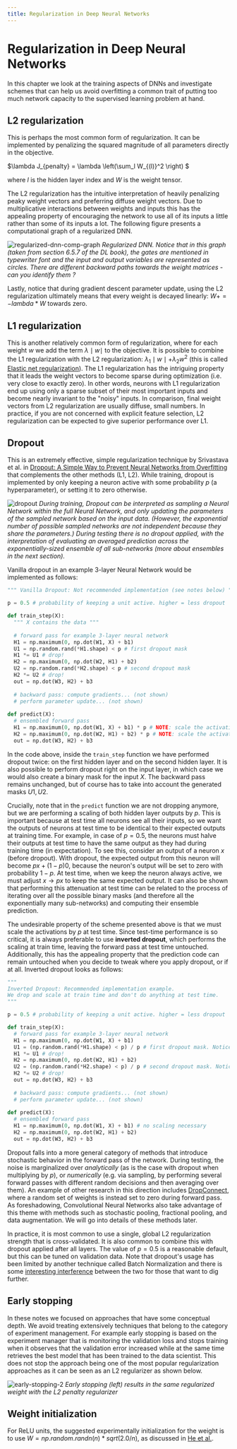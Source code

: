```yaml
---
title: Regularization in Deep Neural Networks
---
```


# Regularization in Deep Neural Networks

In this chapter we look at the training aspects of DNNs and investigate schemes that can help us avoid overfitting a common trait of putting too much network capacity to the supervised learning problem at hand. 

## L2 regularization

This is perhaps the most common form of regularization. It can be implemented by penalizing the squared magnitude of all parameters directly in the objective. 

$\lambda J_{penalty} = \lambda \left(\sum_l W_{(l)}^2 \right) $

where $l$ is the hidden layer index and $W$ is the weight tensor. 

The L2 regularization has the intuitive interpretation of heavily penalizing peaky weight vectors and preferring diffuse weight vectors.  Due to multiplicative interactions between weights and inputs this has the appealing property of encouraging the network to use all of its inputs a little rather than some of its inputs a lot. The following figure presents a computational graph of a regularized DNN. 

![regularized-dnn-comp-graph](images/regularized-dnn-comp-graph.png)
_Regularized DNN. Notice that in this graph (taken from section 6.5.7 of the DL book), the gates are mentioned in typewriter font and the input and output variables are represented as circles.  There are different backward paths towards the weight matrices - can you identify them ?_

Lastly, notice that during gradient descent parameter update, using the L2 regularization ultimately means that every weight is decayed linearly: $W += -lambda * W$ towards zero.

## L1 regularization 
This is another relatively common form of regularization, where for each weight $w$ we add the term $\lambda  \mid w \mid$ to the objective. It is possible to combine the L1 regularization with the L2 regularization: $\lambda_1 \mid w \mid + \lambda_2 w^2$ (this is called [Elastic net regularization](http://web.stanford.edu/~hastie/Papers/B67.2%20%282005%29%20301-320%20Zou%20&%20Hastie.pdf)). The L1 regularization has the intriguing property that it leads the weight vectors to become sparse during optimization (i.e. very close to exactly zero). In other words, neurons with L1 regularization end up using only a sparse subset of their most important inputs and become nearly invariant to the "noisy" inputs. In comparison, final weight vectors from L2 regularization are usually diffuse, small numbers. In practice, if you are not concerned with explicit feature selection, L2 regularization can be expected to give superior performance over L1.


## Dropout
This is an extremely effective, simple regularization technique by Srivastava et al. in [Dropout: A Simple Way to Prevent Neural Networks from Overfitting](http://www.cs.toronto.edu/~rsalakhu/papers/srivastava14a.pdf) that complements the other methods (L1, L2). While training, dropout is implemented by only keeping a neuron active with some probability $p$ (a hyperparameter), or setting it to zero otherwise.

![dropout](images/dropout.jpeg)
_During training, Dropout can be interpreted as sampling a Neural Network within the full Neural Network, and only updating the parameters of the sampled network based on the input data. (However, the exponential number of possible sampled networks are not independent because they share the parameters.) During testing there is no dropout applied, with the interpretation of evaluating an averaged prediction across the exponentially-sized ensemble of all sub-networks (more about ensembles in the next section)._

Vanilla dropout in an example 3-layer Neural Network would be implemented as follows:

```python
""" Vanilla Dropout: Not recommended implementation (see notes below) """

p = 0.5 # probability of keeping a unit active. higher = less dropout

def train_step(X):
  """ X contains the data """
  
  # forward pass for example 3-layer neural network
  H1 = np.maximum(0, np.dot(W1, X) + b1)
  U1 = np.random.rand(*H1.shape) < p # first dropout mask
  H1 *= U1 # drop!
  H2 = np.maximum(0, np.dot(W2, H1) + b2)
  U2 = np.random.rand(*H2.shape) < p # second dropout mask
  H2 *= U2 # drop!
  out = np.dot(W3, H2) + b3
  
  # backward pass: compute gradients... (not shown)
  # perform parameter update... (not shown)
  
def predict(X):
  # ensembled forward pass
  H1 = np.maximum(0, np.dot(W1, X) + b1) * p # NOTE: scale the activations
  H2 = np.maximum(0, np.dot(W2, H1) + b2) * p # NOTE: scale the activations
  out = np.dot(W3, H2) + b3
```

In the code above, inside the ```train_step``` function we have performed dropout twice: on the first hidden layer and on the second hidden layer. It is also possible to perform dropout right on the input layer, in which case we would also create a binary mask for the input $X$. The backward pass remains unchanged, but of course has to take into account the generated masks $U1,U2$. 

Crucially, note that in the ```predict```  function we are not dropping anymore, but we are performing a scaling of both hidden layer outputs by $p$. This is important because at test time all neurons see all their inputs, so we want the outputs of neurons at test time to be identical to their expected outputs at training time. For example, in case of $p = 0.5$, the neurons must halve their outputs at test time to have the same output as they had during training time (in expectation). To see this, consider an output of a neuron $x$ (before dropout). With dropout, the expected output from this neuron will become $px + (1-p)0$, because the neuron's output will be set to zero with probability $1-p$. At test time, when we keep the neuron always active, we must adjust $x \rightarrow px$ to keep the same expected output. It can also be shown that performing this attenuation at test time can be related to the process of iterating over all the possible binary masks (and therefore all the exponentially many sub-networks) and computing their ensemble prediction.

The undesirable property of the scheme presented above is that we must scale the activations by $p$ at test time. Since test-time performance is so critical, it is always preferable to use **inverted dropout**, which performs the scaling at train time, leaving the forward pass at test time untouched. Additionally, this has the appealing property that the prediction code can remain untouched when you decide to tweak where you apply dropout, or if at all. Inverted dropout looks as follows:

```python
""" 
Inverted Dropout: Recommended implementation example.
We drop and scale at train time and don't do anything at test time.
"""

p = 0.5 # probability of keeping a unit active. higher = less dropout

def train_step(X):
  # forward pass for example 3-layer neural network
  H1 = np.maximum(0, np.dot(W1, X) + b1)
  U1 = (np.random.rand(*H1.shape) < p) / p # first dropout mask. Notice /p!
  H1 *= U1 # drop!
  H2 = np.maximum(0, np.dot(W2, H1) + b2)
  U2 = (np.random.rand(*H2.shape) < p) / p # second dropout mask. Notice /p!
  H2 *= U2 # drop!
  out = np.dot(W3, H2) + b3
  
  # backward pass: compute gradients... (not shown)
  # perform parameter update... (not shown)
  
def predict(X):
  # ensembled forward pass
  H1 = np.maximum(0, np.dot(W1, X) + b1) # no scaling necessary
  H2 = np.maximum(0, np.dot(W2, H1) + b2)
  out = np.dot(W3, H2) + b3
```

Dropout falls into a more general category of methods that introduce stochastic behavior in the forward pass of the network. During testing, the noise is marginalized over *analytically* (as is the case with dropout when multiplying by $p$), or *numerically* (e.g. via sampling, by performing several forward passes with different random decisions and then averaging over them). An example of other research in this direction includes [DropConnect](http://cs.nyu.edu/~wanli/dropc/), where a random set of weights is instead set to zero during forward pass. As foreshadowing, Convolutional Neural Networks also take advantage of this theme with methods such as stochastic pooling, fractional pooling, and data augmentation. We will go into details of these methods later.

In practice, it is most common to use a single, global L2 regularization strength that is cross-validated. It is also common to combine this with dropout applied after all layers. The value of $p = 0.5$ is a reasonable default, but this can be tuned on validation data. Note that dropout's usage has been limited by another technique called Batch Normalization and there is some [interesting interference](https://arxiv.org/pdf/1801.05134.pdf) between the two for those that want to dig further.

## Early stopping

 In these notes we focused on approaches that have some conceptual depth. We avoid treating extensively techniques that belong to the category of experiment management. For example early stopping is based on the experiment manager that is monitoring the validation loss and stops training when  it observes that the validation error increased while at the same time retrieves the best model that has been trained to the data scientist. This does not stop the approach being one of the most popular regularization approaches as it can be seen as an L2 regularizer as shown below.

 ![early-stopping-2](images/early-stopping2.png)
 _Early stopping (left) results in the same regularized weight with the L2 penalty regularizer_

## Weight initialization

For ReLU units, the suggested experimentally initialization for the weight is to use $W = np.random.randn(n) * sqrt(2.0/n)$, as discussed in [He et al.](http://arxiv-web3.library.cornell.edu/abs/1502.01852). 



<!-- ### Control system view of training

![control-system-training](images/control-system-training.drawio.svg) -->
